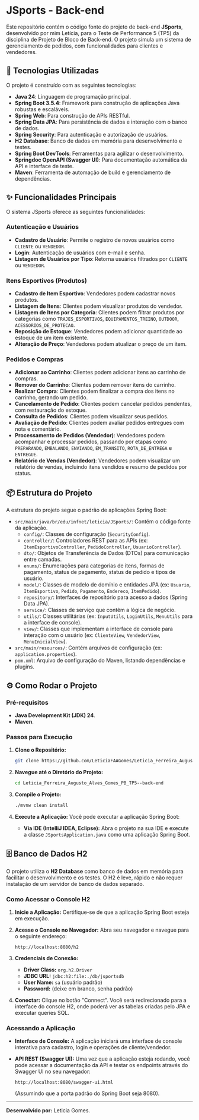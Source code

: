 # JSports - Back-end

Este repositório contém o código fonte do projeto de back-end **JSports**, desenvolvido por mim Letícia, para o Teste de Performance 5 (TP5) da disciplina de Projeto de Bloco de Back-end. O projeto simula um sistema de gerenciamento de pedidos, com funcionalidades para clientes e vendedores.

## 🚀 Tecnologias Utilizadas

O projeto é construído com as seguintes tecnologias:

- **Java 24**: Linguagem de programação principal.
- **Spring Boot 3.5.4**: Framework para construção de aplicações Java robustas e escaláveis.
- **Spring Web**: Para construção de APIs RESTful.
- **Spring Data JPA**: Para persistência de dados e interação com o banco de dados.
- **Spring Security**: Para autenticação e autorização de usuários.
- **H2 Database**: Banco de dados em memória para desenvolvimento e testes.
- **Spring Boot DevTools**: Ferramentas para agilizar o desenvolvimento.
- **Springdoc OpenAPI (Swagger UI)**: Para documentação automática da API e interface de teste.
- **Maven**: Ferramenta de automação de build e gerenciamento de dependências.

## ✨ Funcionalidades Principais

O sistema JSports oferece as seguintes funcionalidades:

### **Autenticação e Usuários**

- **Cadastro de Usuário**: Permite o registro de novos usuários como `CLIENTE` ou `VENDEDOR`.
- **Login**: Autenticação de usuários com e-mail e senha.
- **Listagem de Usuários por Tipo**: Retorna usuários filtrados por `CLIENTE` ou `VENDEDOR`.

### **Itens Esportivos (Produtos)**

- **Cadastro de Item Esportivo**: Vendedores podem cadastrar novos produtos.
- **Listagem de Itens**: Clientes podem visualizar produtos do vendedor.
- **Listagem de Itens por Categoria**: Clientes podem filtrar produtos por categorias como `TRAJES_ESPORTIVOS`, `EQUIPAMENTOS_TREINO`, `OUTDOOR`, `ACESSORIOS_DE_PROTECAO`.
- **Reposição de Estoque**: Vendedores podem adicionar quantidade ao estoque de um item existente.
- **Alteração de Preço**: Vendedores podem atualizar o preço de um item.

### **Pedidos e Compras**

- **Adicionar ao Carrinho**: Clientes podem adicionar itens ao carrinho de compras.
- **Remover do Carrinho**: Clientes podem remover itens do carrinho.
- **Realizar Compra**: Clientes podem finalizar a compra dos itens no carrinho, gerando um pedido.
- **Cancelamento de Pedido**: Clientes podem cancelar pedidos pendentes, com restauração do estoque.
- **Consulta de Pedidos**: Clientes podem visualizar seus pedidos.
- **Avaliação de Pedido**: Clientes podem avaliar pedidos entregues com nota e comentário.
- **Processamento de Pedidos (Vendedor)**: Vendedores podem acompanhar e processar pedidos, passando por etapas como `PREPARANDO`, `EMBALANDO`, `ENVIANDO`, `EM_TRANSITO`, `ROTA_DE_ENTREGA` e `ENTREGUE`.
- **Relatório de Vendas (Vendedor)**: Vendedores podem visualizar um relatório de vendas, incluindo itens vendidos e resumo de pedidos por status.

## 📦 Estrutura do Projeto

A estrutura do projeto segue o padrão de aplicações Spring Boot:

- `src/main/java/br/edu/infnet/leticia/JSports/`: Contém o código fonte da aplicação.
  - `config/`: Classes de configuração (`SecurityConfig`).
  - `controller/`: Controladores REST para as APIs (ex: `ItemEsportivoController`, `PedidoController`, `UsuarioController`).
  - `dto/`: Objetos de Transferência de Dados (DTOs) para comunicação entre camadas.
  - `enums/`: Enumerações para categorias de itens, formas de pagamento, status de pagamento, status de pedido e tipos de usuário.
  - `model/`: Classes de modelo de domínio e entidades JPA (ex: `Usuario`, `ItemEsportivo`, `Pedido`, `Pagamento`, `Endereco`, `ItemPedido`).
  - `repository/`: Interfaces de repositório para acesso a dados (Spring Data JPA).
  - `service/`: Classes de serviço que contêm a lógica de negócio.
  - `utils/`: Classes utilitárias (ex: `InputUtils`, `LoginUtils`, `MenuUtils` para a interface de console).
  - `view/`: Classes que implementam a interface de console para interação com o usuário (ex: `ClienteView`, `VendedorView`, `MenuInicialView`).
- `src/main/resources/`: Contém arquivos de configuração (ex: `application.properties`).
- `pom.xml`: Arquivo de configuração do Maven, listando dependências e plugins.

## ⚙️ Como Rodar o Projeto

### Pré-requisitos

- **Java Development Kit (JDK) 24**.
- **Maven**.

### Passos para Execução

1.  **Clone o Repositório:**

    ```bash
    git clone https://github.com/LeticiaFAAGomes/Leticia_Ferreira_Augusto_Alves_Gomes_PB_TP5--back-end.git
    ```

2.  **Navegue até o Diretório do Projeto:**

    ```bash
    cd Leticia_Ferreira_Augusto_Alves_Gomes_PB_TP5--back-end
    ```

3.  **Compile o Projeto:**

    ```bash
    ./mvnw clean install
    ```

4.  **Execute a Aplicação:**
    Você pode executar a aplicação Spring Boot:

    - **Via IDE (IntelliJ IDEA, Eclipse):**
      Abra o projeto na sua IDE e execute a classe `JSportsApplication.java` como uma aplicação Spring Boot.

## 🗄️ Banco de Dados H2

O projeto utiliza o **H2 Database** como banco de dados em memória para facilitar o desenvolvimento e os testes. O H2 é leve, rápido e não requer instalação de um servidor de banco de dados separado.

### Como Acessar o Console H2

1.  **Inicie a Aplicação:** Certifique-se de que a aplicação Spring Boot esteja em execução.
2.  **Acesse o Console no Navegador:** Abra seu navegador e navegue para o seguinte endereço:

    ```
    http://localhost:8080/h2
    ```

3.  **Credenciais de Conexão:**

    - **Driver Class:** `org.h2.Driver`
    - **JDBC URL:** `jdbc:h2:file:./db/jsportsdb`
    - **User Name:** `sa` (usuário padrão)
    - **Password:** (deixe em branco, senha padrão)

4.  **Conectar:** Clique no botão "Connect". Você será redirecionado para a interface do console H2, onde poderá ver as tabelas criadas pelo JPA e executar queries SQL.

### Acessando a Aplicação

- **Interface de Console:**
  A aplicação iniciará uma interface de console interativa para cadastro, login e operações de cliente/vendedor.

- **API REST (Swagger UI):**
  Uma vez que a aplicação esteja rodando, você pode acessar a documentação da API e testar os endpoints através do Swagger UI no seu navegador:
  ```
  http://localhost:8080/swagger-ui.html
  ```
  (Assumindo que a porta padrão do Spring Boot seja 8080).

---

**Desenvolvido por:** Leticia Gomes.
